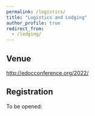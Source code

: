 ```yaml
---
permalink: /logistics/
title: "Logistics and Lodging"
author_profile: true
redirect_from: 
  - /lodging/
---
```


## Venue

http://edocconference.org/2022/

## Registration

To be opened:


